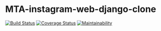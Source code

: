# MTA-instagram-web-django-clone
[![Build Status](https://travis-ci.org/crycetruly/MTA-instagram-web-django-clone.svg?branch=development)](https://travis-ci.org/makethatapp/MTA-instagram-web-django-clone) [![Coverage Status](https://coveralls.io/repos/github/makethatapp/MTA-instagram-web-django-clone/badge.svg?branch=development)](https://coveralls.io/github/makethatapp/MTA-instagram-web-django-clone?branch=development) [![Maintainability](https://api.codeclimate.com/v1/badges/af2a71642607f6c1f88b/maintainability)](https://codeclimate.com/github/makethatapp/MTA-instagram-web-django-clone/maintainability)
